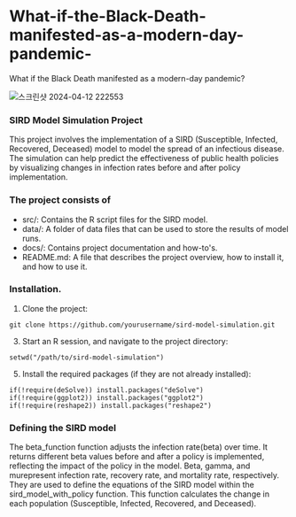# What-if-the-Black-Death-manifested-as-a-modern-day-pandemic-
What if the Black Death manifested as a modern-day pandemic? 

![스크린샷 2024-04-12 222553](https://github.com/dldbfla/What-if-the-Black-Death-manifested-as-a-modern-day-pandemic-/assets/89433437/53a1d02f-f77a-4ee8-934e-430d8478e408)

### SIRD Model Simulation Project
This project involves the implementation of a SIRD (Susceptible, Infected, Recovered, Deceased) model to model the spread of an infectious disease. The simulation can help predict the effectiveness of public health policies by visualizing changes in infection rates before and after policy implementation.


### The project consists of
- src/: Contains the R script files for the SIRD model.
- data/: A folder of data files that can be used to store the results of model runs.
- docs/: Contains project documentation and how-to's.
- README.md: A file that describes the project overview, how to install it, and how to use it.

### Installation.

1. Clone the project:
```
git clone https://github.com/yourusername/sird-model-simulation.git
```
3. Start an R session, and navigate to the project directory:
 ```
setwd("/path/to/sird-model-simulation")
```
5. Install the required packages (if they are not already installed):
```
if(!require(deSolve)) install.packages("deSolve")
if(!require(ggplot2)) install.packages("ggplot2")
if(!require(reshape2)) install.packages("reshape2") 
```

### Defining the SIRD model
The beta_function function adjusts the infection rate(beta) over time. It returns different beta values before and after a policy is implemented, reflecting the impact of the policy in the model.
Beta, gamma, and murepresent infection rate, recovery rate, and mortality rate, respectively. They are used to define the equations of the SIRD model within the sird_model_with_policy function. This function calculates the change in each population (Susceptible, Infected, Recovered, and Deceased).
